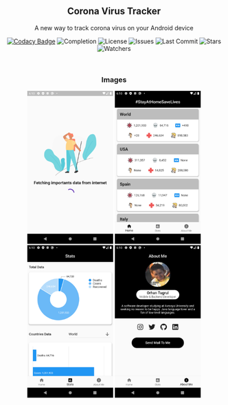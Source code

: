<h2 align="center">Corona Virus Tracker</h2>
<p align="center">
   A new way to track corona virus on your Android device
</p>

<div align="center">
  
[![Codacy Badge](https://api.codacy.com/project/badge/Grade/2adebe7770c9465eb9d751ee49959867)](https://www.codacy.com/manual/orhantgrl/coronavirus?utm_source=github.com&amp;utm_medium=referral&amp;utm_content=orhantgrl/coronavirus&amp;utm_campaign=Badge_Grade)
![Completion](https://img.shields.io/badge/completion-%25100-succsses)
![License](https://img.shields.io/github/license/orhantgrl/coronavirus)
![Issues](https://img.shields.io/github/issues/orhantgrl/coronavirus)
![Last Commit](https://img.shields.io/github/last-commit/orhantgrl/coronavirus)
![Stars](https://img.shields.io/github/stars/orhantgrl/coronavirus)
![Watchers](https://img.shields.io/github/watchers/orhantgrl/coronavirus)

</div>

<br>

<h3 align="center">Images</h3>

<p float="left" align="center">
  <img src="images/splash_page.png" width="200" />
  <img src="images/home_page.png" width="200" />
  <img src="images/status_page.png" width="200" /> 
  <img src="images/about_me_page.png" width="200" />
</p>
